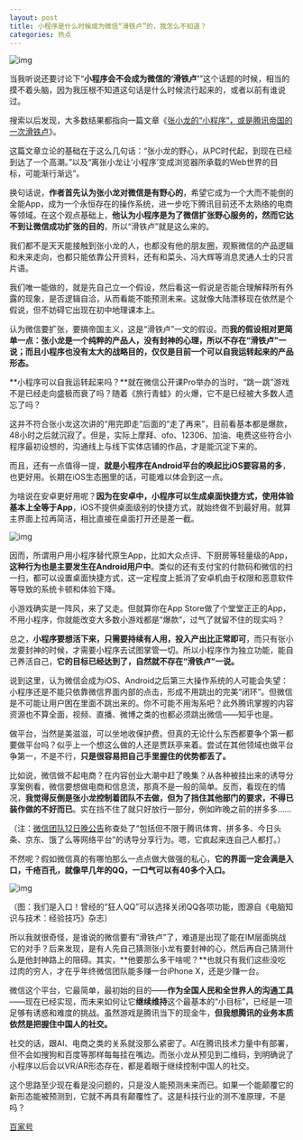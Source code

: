 ```yaml
---
layout: post
title: 小程序是什么时候成为微信“滑铁卢”的，我怎么不知道？
categories: 热点
---
```

![img](http://timg01.bdimg.com/timg?pacompress&imgtype=1&sec=1439619614&autorotate=1&di=e092526bfce62c9a5adf7022afeb39e9&quality=90&size=b870_10000&src=http%3A%2F%2Fpic.rmb.bdstatic.com%2F46cc424c7ebeea47d7cc2a28276c5aad.jpeg)

当我听说还要讨论下“**小程序会不会成为微信的‘滑铁卢’**”这个话题的时候，相当的摸不着头脑，因为我压根不知道这句话是什么时候流行起来的，或者以前有谁说过。

搜索以后发现，大多数结果都指向一篇文章《[张小龙的“小程序”，或是腾讯帝国的一次滑铁卢](http://www.tmtpost.com/2552075.html)》。

这篇文章立论的基础在于这么几句话：“张小龙的野心，从PC时代起，到现在已经到达了一个高潮。”以及“离张小龙让‘小程序’变成浏览器所承载的Web世界的目标，可能渐行渐远”。

换句话说，**作者首先认为张小龙对微信是有野心的**，希望它成为一个大而不能倒的全能App，成为一个永恒存在的操作系统，进一步吃下腾讯目前还不太熟络的电商等领域。在这个观点基础上，**他认为小程序是为了微信扩张野心服务的，然而它达不到让微信成功扩张的目的**，所以“滑铁卢”就是这么来的。

我们都不是天天能接触到张小龙的人，也都没有他的朋友圈，观察微信的产品逻辑和未来走向，也都只能依靠公开资料，还有和菜头、冯大辉等消息灵通人士的只言片语。

我们唯一能做的，就是先自己立一个假设，然后看这一假说是否能合理解释所有外露的现象，是否逻辑自洽，从而看能不能预测未来。这就像大陆漂移现在依然是个假说，但不妨碍它出现在初中地理课本上。

认为微信要扩张，要搞帝国主义，这是“滑铁卢”一文的假设。而**我的假设相对更简单一点：张小龙是一个纯粹的产品人，没有封神的心理，所以不存在“滑铁卢”一说；而且小程序也没有太大的战略目的，仅仅是目前一个可以自我运转起来的产品形态。**

**小程序可以自我运转起来吗？**就在微信公开课Pro举办的当时，“跳一跳”游戏不是已经走向盛极而衰了吗？随着《旅行青蛙》的火爆，它不是已经被大多数人遗忘了吗？

这并不符合张小龙这次讲的“用完即走”后面的“走了再来”，目前看基本都是爆款，48小时之后就沉寂了。但是，实际上摩拜、ofo、12306、加油、电费这些符合小程序最初设想的，沟通线上与线下实体店铺的作品，才是能沉淀下来的。

而且，还有一点值得一提，**就是小程序在Android平台的唤起比iOS要容易的多**，也更好用。长期在iOS生态圈里的话，可能难以体会到这一点。

为啥说在安卓更好用呢？**因为在安卓中，小程序可以生成桌面快捷方式，使用体验基本上全等于App**，iOS不提供桌面级别的快捷方式，就始终做不到最好用。就算主界面上拉再简洁，相比直接在桌面打开还是差一截。

![img](http://timg01.bdimg.com/timg?pacompress&imgtype=0&sec=1439619614&autorotate=1&di=e6069849db71323600ada16e25c85630&quality=90&size=b870_10000&src=http%3A%2F%2Fpic.rmb.bdstatic.com%2F5515f79d7203a35fceccdfdd40651032.png)

因而，所谓用户用小程序替代原生App，比如大众点评、下厨房等轻量级的App，**这种行为也是主要发生在Android用户中**。类似的还有支付宝的付款码和微信的扫一扫，都可以设置桌面快捷方式，这一定程度上抵消了安卓机由于权限和恶意软件等导致的系统卡顿和体验下降。

小游戏确实是一阵风，来了又走。但就算你在App Store做了个堂堂正正的App，不用小程序，你就能改变大多数小游戏都是“爆款”，过气了就留不住的现实吗？

总之，**小程序要想活下来，只需要持续有人用，投入产出比正常即可**，而只有张小龙要封神的时候，才需要小程序去试图掌管一切。所以小程序作为独立功能，能自己养活自己，**它的目标已经达到了，自然就不存在“滑铁卢”一说。**

说到这里，认为微信会成为iOS、Android之后第三大操作系统的人可能会失望：小程序还是不能只依靠微信界面内部的点击，形成不用跳出的完美“闭环”。但微信是不可能让用户困在里面不跳出来的。你不可能不用淘系吧？此外腾讯掌握的内容资源也不算全面，视频、直播、微博之类的也都必须跳出微信——知乎也是。

做平台，当然是美滋滋，可以坐地收保护费。但真的无论什么东西都要争个第一都要做平台吗？似乎上一个想这么做的人还是贾跃亭来着。尝试在其他领域也做平台争第一，不是不行，**只是很容易把自己手里握住的优势都丢了。**

比如说，微信做不起电商？在内容创业大潮中赶了晚集？从各种被挂出来的诱导分享案例看，微信要想做电商和信息流，那真不是一般的简单。反而，看现在的情况，**我觉得反倒是张小龙控制着团队不去做，但为了挡住其他部门的要求，不得已装作做的不好而已**。实在挡不住了就只好放行一部分，例如昨晚之前的拼多多……

（注：[微信团队12日晚公告](http://mp.weixin.qq.com/s/KDpu9QPoUMzA9wd_ltg-vw)称查处了“包括但不限于腾讯体育、拼多多、今日头条、京东、饿了么等网络平台”的诱导分享行为。嗯，它疯起来连自己人都打。）

不然呢？假如微信真的有哪怕那么一点点做大做强的私心，**它的界面一定会满是入口，千疮百孔，就像早几年的QQ，一口气可以有40多个入口。**

![img](http://timg01.bdimg.com/timg?pacompress&imgtype=0&sec=1439619614&autorotate=1&di=0b09544f38daa3cb8367abd47043a5a9&quality=90&size=b870_10000&src=http%3A%2F%2Fpic.rmb.bdstatic.com%2F151844522740ab6a32f0e202c63f9f89448d9d5a5e.png)

（图：我们是入口！曾经的“狂人QQ”可以选择关闭QQ各项功能，图源自《电脑知识与技术：经验技巧》杂志）

所以我就很奇怪，是谁说的微信要有“滑铁卢”了，难道是出现了能在IM层面挑战它的对手？后来发现，是有人先自己猜测张小龙有要封神的心，然后再自己猜测什么是他封神路上的阻碍。其实，**他要那么多干啥呢？**也就只有我们这些没吃过肉的穷人，才在乎年终微信团队能多赚一台iPhone X，还是少赚一台。

微信这个平台，它最简单，最初始的目的——**作为全国人民和全世界人的沟通工具**——现在已经实现，而未来如何让它**继续维持**这个最基本的“小目标”，已经是一项足够有诱惑和难度的挑战。虽然游戏是腾讯当下的现金牛，**但我想腾讯的业务本质依然是把握住中国人的社交。**

社交的话，跟AI、电商之类的关系就没那么紧密了。AI在腾讯技术力量中有部署，但不会如搜狗和百度等那样每每挂在嘴边。而张小龙从预见到二维码，到明确说了小程序以后会以VR/AR形态存在，都是着眼于继续控制中国人的社交。

这个思路至少现在看是没问题的，只是没人能预测未来而已。如果一个能颠覆它的新形态能被预测到，它就不再具有颠覆性了。这是科技行业的测不准原理，不是吗？

[百家号](http://baijiahao.baidu.com/builder/preview/s?id=1592205450287898741)

